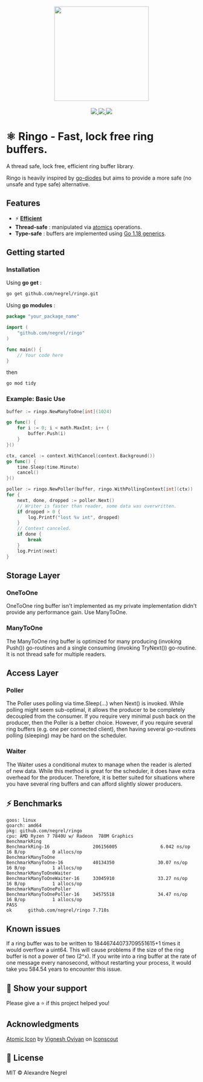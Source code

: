 <h1 align="center"><img height="250" src="https://raw.githubusercontent.com/negrel/ringo/master/.github/atom.svg"></h1>

<p align="center">
	<a href="https://pkg.go.dev/github.com/negrel/ringo">
		<img src="https://godoc.org/github.com/negrel/ringo?status.svg">
	</a>
	<a href="https://goreportcard.com/badge/github.com/negrel/ringo">
		<img src="https://goreportcard.com/badge/github.com/negrel/ringo">
	</a>
	<a href="https://github.com/negrel/ringo/raw/master/LICENSE">
		<img src="https://img.shields.io/badge/license-MIT-green">
	</a>
</p>

# :atom_symbol: Ringo - Fast, lock free ring buffers.

A thread safe, lock free, efficient ring buffer library.

Ringo is heavily inspired by [go-diodes](https://github.com/cloudfoundry/go-diodes/) 
but aims to provide a more safe (no unsafe and type safe) alternative.

## Features

- :zap: [**Efficient**](https://github.com/negrel/ringo#zap-benchmarks)
- **Thread-safe** : manipulated via [atomics](https://pkg.go.dev/sync/atomic) operations.
- **Type-safe** : buffers are implemented using [Go 1.18 generics](https://go.dev/doc/tutorial/generics).

## Getting started

### Installation

Using **go get** :

```bash
go get github.com/negrel/ringo.git
```

Using **go modules** :

```go
package "your_package_name"

import (
	"github.com/negrel/ringo"
)

func main() {
    // Your code here
}
```

then

```bash
go mod tidy
```

### Example: Basic Use

```go
buffer := ringo.NewManyToOne[int](1024)

go func() {
    for i := 0; i < math.MaxInt; i++ {
        buffer.Push(i)
    }
}()

ctx, cancel := context.WithCancel(context.Background())
go func() {
    time.Sleep(time.Minute)
    cancel()
}()

poller := ringo.NewPoller(buffer, ringo.WithPollingContext[int](ctx))
for {
    next, done, dropped := poller.Next()
    // Writer is faster than reader, some data was overwritten.
    if dropped > 0 {
        log.Printf("lost %v int", dropped)
    }
    // Context canceled.
    if done {
        break
    }
    log.Print(next)
}
```

## Storage Layer

### OneToOne

OneToOne ring buffer isn't implemented as my private implementation didn't
provide any performance gain. Use ManyToOne.

### ManyToOne

The ManyToOne ring buffer is optimized for many producing (invoking Push())
go-routines and a single consuming (invoking TryNext()) go-routine. It is not
thread safe for multiple readers.

## Access Layer

### Poller

The Poller uses polling via time.Sleep(...) when Next() is invoked. While
polling might seem sub-optimal, it allows the producer to be completely
decoupled from the consumer. If you require very minimal push back on the
producer, then the Poller is a better choice. However, if you require several
ring buffers (e.g. one per connected client), then having several go-routines polling
(sleeping) may be hard on the scheduler.

### Waiter

The Waiter uses a conditional mutex to manage when the reader is alerted of new
data. While this method is great for the scheduler, it does have extra overhead
for the producer. Therefore, it is better suited for situations where you have
several ring buffers and can afford slightly slower producers.

## :zap: Benchmarks

```
goos: linux
goarch: amd64
pkg: github.com/negrel/ringo
cpu: AMD Ryzen 7 7840U w/ Radeon  780M Graphics     
BenchmarkRing
BenchmarkRing-16                206156005                6.042 ns/op          16 B/op          0 allocs/op
BenchmarkManyToOne
BenchmarkManyToOne-16           40134350                30.07 ns/op           16 B/op          1 allocs/op
BenchmarkManyToOneWaiter
BenchmarkManyToOneWaiter-16     33045910                33.27 ns/op           16 B/op          1 allocs/op
BenchmarkManyToOnePoller
BenchmarkManyToOnePoller-16     34575518                34.47 ns/op           16 B/op          1 allocs/op
PASS
ok      github.com/negrel/ringo 7.718s
```

## Known issues

If a ring buffer was to be written to 18446744073709551615+1 times it would overflow
a uint64. This will cause problems if the size of the ring buffer is not a power of
two (2^x). If you write into a ring buffer at the rate of one message every
nanosecond, without restarting your process, it would take you 584.54 years to
encounter this issue.

## :stars: Show your support

Please give a :star: if this project helped you!

## Acknowledgments

<a href="https://iconscout.com/icons/atomic" target="_blank">Atomic Icon</a> by <a href="https://iconscout.com/contributors/oviyan">Vignesh Oviyan</a> on <a href="https://iconscout.com">Iconscout</a>

## :scroll: License

MIT © Alexandre Negrel
